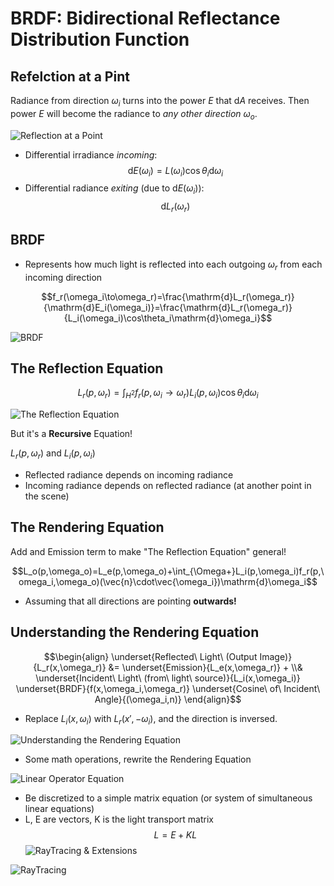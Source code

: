# BRDF: Bidirectional Reflectance Distribution Function

## Refelction at a Pint

Radiance from direction $\omega_i$ turns into the power $E$ that $\mathrm{d}A$ receives. Then power $E$ will become the radiance to *any other direction $\omega_o$*.

![Reflection at a Point](Reflection%20at%20a%20Point.png)

- Differential irradiance *incoming*: $$\mathrm{d}E(\omega_i)=L(\omega_i)\cos\theta_i\mathrm{d}\omega_i$$
- Differential radiance *exiting* (due to $\mathrm{d}E(\omega_i)$):$$\mathrm{d}L_r(\omega_r)$$

## BRDF

- Represents how much light is reflected into each outgoing $\omega_r$ from each incoming direction

$$f_r(\omega_i\to\omega_r)=\frac{\mathrm{d}L_r(\omega_r)}{\mathrm{d}E_i(\omega_i)}=\frac{\mathrm{d}L_r(\omega_r)}{L_i(\omega_i)\cos\theta_i\mathrm{d}\omega_i}$$

![BRDF](BRDF.png)

## The Reflection Equation

$$L_r(p,\omega_r)=\int_{H^2}f_r(p,\omega_i\to\omega_r)L_i(p,\omega_i)\cos\theta_i\mathrm{d}\omega_i$$

![The Reflection Equation](The%20Reflection%20Equation.png)

But it's a **Recursive** Equation!

$L_r(p,\omega_r)$ and $L_i(p,\omega_i)$

- Reflected radiance depends on incoming radiance
- Incoming radiance depends on reflected radiance (at another point in the scene)

## The Rendering Equation

Add and Emission term to make "The Reflection Equation" general!

$$L_o(p,\omega_o)=L_e(p,\omega_o)+\int_{\Omega+}L_i(p,\omega_i)f_r(p,\omega_i,\omega_o)(\vec{n}\cdot\vec{\omega_i})\mathrm{d}\omega_i$$
- Assuming that all directions are pointing **outwards!**

## Understanding the Rendering Equation

$$\begin{align}
\underset{Reflected\ Light\ (Output Image)}{L_r(x,\omega_r)} &= \underset{Emission}{L_e(x,\omega_r)} + \\& \underset{Incident\ Light\ (from\ light\ source)}{L_i(x,\omega_i)} \underset{BRDF}{f(x,\omega_i,\omega_r)}  \underset{Cosine\ of\ Incident\ Angle}{(\omega_i,n)}
\end{align}$$

- Replace $L_i(x,\omega_i)$ with $L_r(x',-\omega_i)$, and the direction is inversed.

![Understanding the Rendering Equation](Understanding%20of%20rendering%20equation.png)

- Some math operations, rewrite the Rendering Equation

![Linear Operator Equation](LinearOperatorEquation.png)

- Be discretized to a simple matrix equation (or system of simultaneous linear equations)
- L, E are vectors, K is the light transport matrix
$$L = E + KL$$
![RayTracing & Extensions](RayTracing&Extensions.png)

![RayTracing](RayTracing.png)
